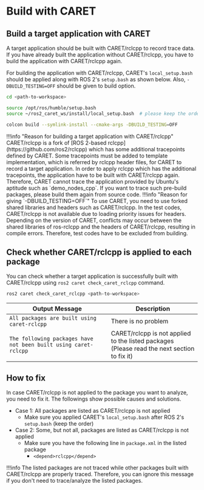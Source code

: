 # Build with CARET

## Build a target application with CARET

A target application should be built with CARET/rclcpp to record trace data. If you have already built the application without CARET/rclcpp, you have to build the application with CARET/rclcpp again.

For building the application with CARET/rclcpp, CARET's `local_setup.bash` should be applied along with ROS 2's `setup.bash` as shown below. Also, `-DBUILD_TESTING=OFF` should be given to build option.

```sh
cd <path-to-workspace>

source /opt/ros/humble/setup.bash
source ~/ros2_caret_ws/install/local_setup.bash  # please keep the order after ROS 2's setup.bash

colcon build --symlink-install --cmake-args -DBUILD_TESTING=OFF
```

<prettier-ignore-start>
!!!info "Reason for building a target application with CARET/rclcpp"
      CARET/rclcpp is a fork of [ROS 2-based rclcpp](https://github.com/ros2/rclcpp) which has some additional tracepoints defined by CARET.
      Some tracepoints must be added to template implementation, which is referred by rclcpp header files, for CARET to record a target application.
      In order to apply rclcpp which has the additional tracepoints, the application have to be built with CARET/rclcpp again.
      Therefore, CARET cannot trace the application provided by Ubuntu's aptitude such as `demo_nodes_cpp`.
      If you want to trace such pre-build packages, please build them again from source code.
<prettier-ignore-end>

<prettier-ignore-start>
!!!info "Reason for giving `-DBUILD_TESTING=OFF`"
      To use CARET, you need to use forked shared libraries and headers such as CARET/rclcpp.
      In the test codes, CARET/rclcpp is not available due to loading priority issues for headers.
      Depending on the version of CARET, conflicts may occur between the shared libraries of
      ros-rclcpp and the headers of CARET/rclcpp, resulting in compile errors.
      Therefore, test codes have to be excluded from building.
<prettier-ignore-end>

## Check whether CARET/rclcpp is applied to each package

You can check whether a target application is successfully built with CARET/rclcpp using `ros2 caret check_caret_rclcpp` command.

```sh
ros2 caret check_caret_rclcpp <path-to-workspace>
```

| Output Message                                                  | Description                                                                                     |
| --------------------------------------------------------------- | ----------------------------------------------------------------------------------------------- |
| `All packages are built using caret-rclcpp`                     | There is no problem                                                                             |
| `The following packages have not been built using caret-rclcpp` | CARET/rclcpp is not applied to the listed packages<br> (Please read the next section to fix it) |

## How to fix

In case CARET/rclcpp is not applied to the package you want to analyze, you need to fix it. The followings show possible causes and solutions.

- Case 1: All packages are listed as CARET/rclcpp is not applied
  - Make sure you applied CARET's `local_setup.bash` after ROS 2's `setup.bash` (keep the order)
- Case 2: Some, but not all, packages are listed as CARET/rclcpp is not applied
  - Make sure you have the following line in `package.xml` in the listed package
    - `<depend>rclcpp</depend>`

<prettier-ignore-start>
!!!info
      The listed packages are not traced while other packages built with CARET/rclcpp are properly traced. Therefore, you can ignore this message if you don't need to trace/analyze the listed packages.
<prettier-ignore-end>
